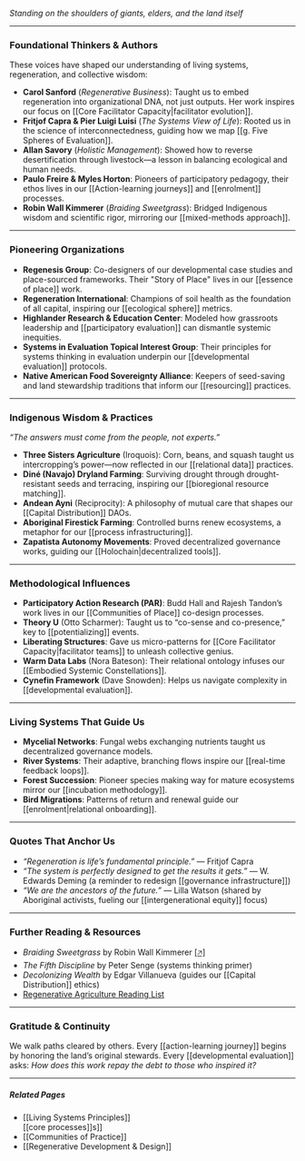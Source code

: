 *Standing on the shoulders of giants, elders, and the land itself*  

---

### **Foundational Thinkers & Authors**  
These voices have shaped our understanding of living systems, regeneration, and collective wisdom:  
- **Carol Sanford** (*Regenerative Business*): Taught us to embed regeneration into organizational DNA, not just outputs. Her work inspires our focus on [[Core Facilitator Capacity|facilitator evolution]].  
- **Fritjof Capra & Pier Luigi Luisi** (*The Systems View of Life*): Rooted us in the science of interconnectedness, guiding how we map [[g. Five Spheres of Evaluation]].  
- **Allan Savory** (*Holistic Management*): Showed how to reverse desertification through livestock—a lesson in balancing ecological and human needs.  
- **Paulo Freire & Myles Horton**: Pioneers of participatory pedagogy, their ethos lives in our [[Action-learning journeys]] and [[enrolment]] processes.  
- **Robin Wall Kimmerer** (*Braiding Sweetgrass*): Bridged Indigenous wisdom and scientific rigor, mirroring our [[mixed-methods approach]].  

---

### **Pioneering Organizations**  
- **Regenesis Group**: Co-designers of our developmental case studies and place-sourced frameworks. Their "Story of Place" lives in our [[essence of place]] work.  
- **Regeneration International**: Champions of soil health as the foundation of all capital, inspiring our [[ecological sphere]] metrics.  
- **Highlander Research & Education Center**: Modeled how grassroots leadership and [[participatory evaluation]] can dismantle systemic inequities.  
- **Systems in Evaluation Topical Interest Group**: Their principles for systems thinking in evaluation underpin our [[developmental evaluation]] protocols.  
- **Native American Food Sovereignty Alliance**: Keepers of seed-saving and land stewardship traditions that inform our [[resourcing]] practices.  

---

### **Indigenous Wisdom & Practices**  
*“The answers must come from the people, not experts.”*  
- **Three Sisters Agriculture** (Iroquois): Corn, beans, and squash taught us intercropping’s power—now reflected in our [[relational data]] practices.  
- **Diné (Navajo) Dryland Farming**: Surviving drought through drought-resistant seeds and terracing, inspiring our [[bioregional resource matching]].  
- **Andean Ayni** (Reciprocity): A philosophy of mutual care that shapes our [[Capital Distribution]] DAOs.  
- **Aboriginal Firestick Farming**: Controlled burns renew ecosystems, a metaphor for our [[process infrastructuring]].  
- **Zapatista Autonomy Movements**: Proved decentralized governance works, guiding our [[Holochain|decentralized tools]].  

---

### **Methodological Influences**  
- **Participatory Action Research (PAR)**: Budd Hall and Rajesh Tandon’s work lives in our [[Communities of Place]] co-design processes.  
- **Theory U** (Otto Scharmer): Taught us to “co-sense and co-presence,” key to [[potentializing]] events.  
- **Liberating Structures**: Gave us micro-patterns for [[Core Facilitator Capacity|facilitator teams]] to unleash collective genius.  
- **Warm Data Labs** (Nora Bateson): Their relational ontology infuses our [[Embodied Systemic Constellations]].  
- **Cynefin Framework** (Dave Snowden): Helps us navigate complexity in [[developmental evaluation]].  

---

### **Living Systems That Guide Us**  
- **Mycelial Networks**: Fungal webs exchanging nutrients taught us decentralized governance models.  
- **River Systems**: Their adaptive, branching flows inspire our [[real-time feedback loops]].  
- **Forest Succession**: Pioneer species making way for mature ecosystems mirror our [[incubation methodology]].  
- **Bird Migrations**: Patterns of return and renewal guide our [[enrolment|relational onboarding]].  

---

### **Quotes That Anchor Us**  
- *“Regeneration is life’s fundamental principle.”* — Fritjof Capra  
- *“The system is perfectly designed to get the results it gets.”* — W. Edwards Deming (a reminder to redesign [[governance infrastructure]])  
- *“We are the ancestors of the future.”* — Lilla Watson (shared by Aboriginal activists, fueling our [[intergenerational equity]] focus)  

---

### **Further Reading & Resources**  
- *Braiding Sweetgrass* by Robin Wall Kimmerer [[🡥]](https://www.robinwallkimmerer.com/)  
- *The Fifth Discipline* by Peter Senge (systems thinking primer)  
- *Decolonizing Wealth* by Edgar Villanueva (guides our [[Capital Distribution]] ethics)  
- [Regenerative Agriculture Reading List](https://nfu.org/2020/10/12/the-indigenous-origins-of-regenerative-agriculture/)  

---

### **Gratitude & Continuity**  
We walk paths cleared by others. Every [[action-learning journey]] begins by honoring the land’s original stewards. Every [[developmental evaluation]] asks: *How does this work repay the debt to those who inspired it?*  

---

##### **Related Pages**  
- [[Living Systems Principles]]  [[core processes]]s]]  
- [[Communities of Practice]]  
- [[Regenerative Development & Design]]  